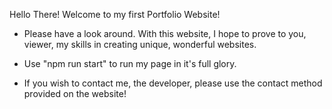Hello There! Welcome to my first Portfolio Website! 

* Please have a look around. With this website, I hope to prove to you, viewer, my skills in creating unique, wonderful websites.

* Use "npm run start" to run my page in it's full glory. 

* If you wish to contact me, the developer, please use the contact method provided on the website!  
